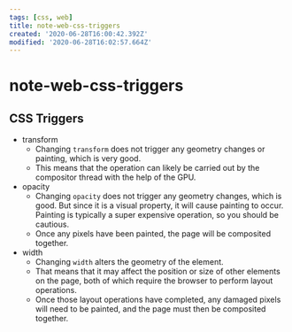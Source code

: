 ```yaml
---
tags: [css, web]
title: note-web-css-triggers
created: '2020-06-28T16:00:42.392Z'
modified: '2020-06-28T16:02:57.664Z'
---
```


# note-web-css-triggers

## CSS Triggers

- transform
  - Changing `transform` does not trigger any geometry changes or painting, which is very good. 
  - This means that the operation can likely be carried out by the compositor thread with the help of the GPU.
- opacity
  - Changing `opacity` does not trigger any geometry changes, which is good. But since it is a visual property, it will cause painting to occur. Painting is typically a super expensive operation, so you should be cautious.
  - Once any pixels have been painted, the page will be composited together.
- width
  - Changing `width` alters the geometry of the element. 
  - That means that it may affect the position or size of other elements on the page, both of which require the browser to perform layout operations.
  - Once those layout operations have completed, any damaged pixels will need to be painted, and the page must then be composited together.
